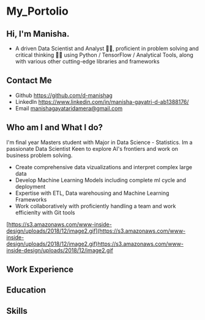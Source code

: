 # My_Portolio
## Hi, I'm Manisha. 
 - A driven Data Scientist and Analyst 🚀💡, proficient in problem solving and critical thinking 🧠🤖 using Python / TensorFlow / Analytical Tools, along with various other cutting-edge libraries and frameworks 

## Contact Me
- Github https://github.com/d-manishag
- LinkedIn https://www.linkedin.com/in/manisha-gayatri-d-ab1388176/
- Email manishagayataridamera@gmail.com

## Who am I and What I do?
I'm final year Masters student with Major in Data Science - Statistics. Im a passionate Data Scientist Keen to explore AI's frontiers and work on business problem solving.
- Create comprehensive data vizualizations and interpret complex large data
- Develop Machine Learning Models including complete ml cycle and deployment
- Expertise with ETL, Data warehousing and Machine Learning Frameworks
- Work collaboratively with proficiently handling a team and work efficienlty with Git tools

[https://s3.amazonaws.com/www-inside-design/uploads/2018/12/image2.gif](https://s3.amazonaws.com/www-inside-design/uploads/2018/12/image2.gif)https://s3.amazonaws.com/www-inside-design/uploads/2018/12/image2.gif

## Work Experience


## Education 


## Skills



